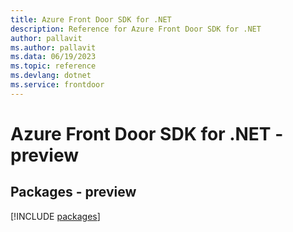 ```yaml
---
title: Azure Front Door SDK for .NET
description: Reference for Azure Front Door SDK for .NET
author: pallavit
ms.author: pallavit
ms.data: 06/19/2023
ms.topic: reference
ms.devlang: dotnet
ms.service: frontdoor
---
```

# Azure Front Door SDK for .NET - preview
## Packages - preview
[!INCLUDE [packages](front-door-index.md)]